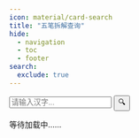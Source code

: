 ```yaml
---
icon: material/card-search
title: "五笔拆解查询"
hide:
  - navigation
  - toc
  - footer
search:
  exclude: true
---
```


<link rel="stylesheet" type="text/css" href="static/css/styles2.css" />

<main>
  <section class="search-container">
    <input type="text" id="query-text" placeholder="请输入汉字..." />
    <button type="submit" id="query-button">🔍️</button>
  </section>

  <section id="note-area">
    <p id="note-warning" class="note">等待加载中……</p>
  </section>

  <section>
    <table id="data-table">
    <thead></thead>
    <tbody></tbody>
    </table>
  </section>
</main>

<script src="https://cdn.jsdelivr.net/npm/hanzi-writer@3.7.1/dist/hanzi-writer.min.js"></script>
<script src="static/js/utils.js"></script>
<script src="static/js/index.js"></script>
